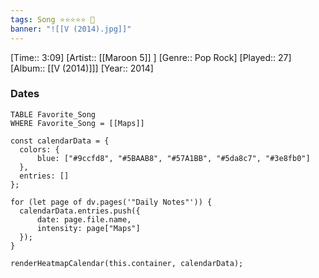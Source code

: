 ```yaml
---
tags: Song ⭐⭐⭐⭐⭐ 💛
banner: "![[V (2014).jpg]]"
---
```

[Time:: 3:09]
[Artist:: [[Maroon 5]] ]
[Genre:: Pop Rock]
[Played:: 27]
[Album:: [[V (2014)]]]
[Year:: 2014]
### Dates
````dataview
TABLE Favorite_Song
WHERE Favorite_Song = [[Maps]]
````

  ```dataviewjs
const calendarData = { 
	colors: { 
		blue: ["#9ccfd8", "#5BAAB8", "#57A1BB", "#5da8c7", "#3e8fb0"] 
	}, 
	entries: [] 
}; 

for (let page of dv.pages('"Daily Notes"')) { 
	calendarData.entries.push({ 
		date: page.file.name, 
		intensity: page["Maps"]
	}); 
} 

renderHeatmapCalendar(this.container, calendarData);
```
